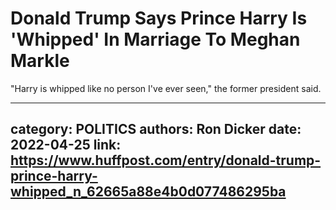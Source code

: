 # Donald Trump Says Prince Harry Is 'Whipped' In Marriage To Meghan Markle

"Harry is whipped like no person I've ever seen," the former president said.

---
category: POLITICS
authors: Ron Dicker
date: 2022-04-25
link: https://www.huffpost.com/entry/donald-trump-prince-harry-whipped_n_62665a88e4b0d077486295ba
---
